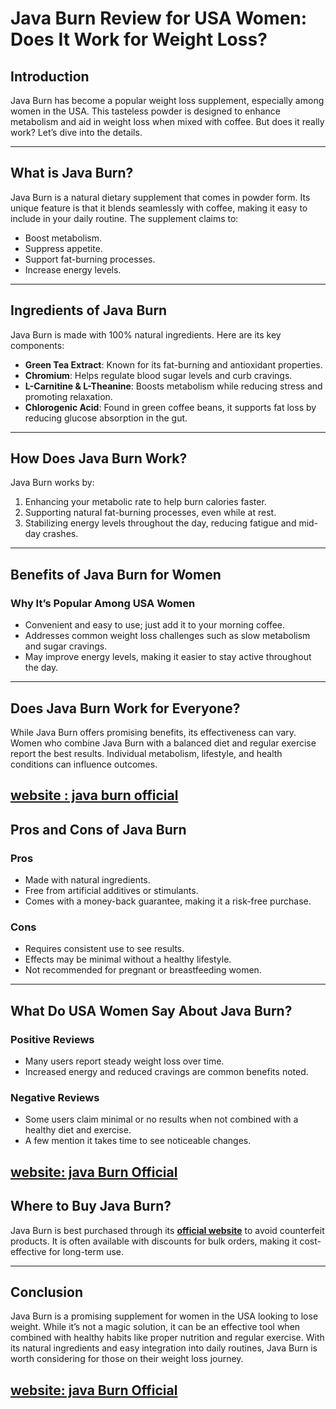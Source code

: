 # **Java Burn Review for USA Women: Does It Work for Weight Loss?**

## **Introduction**
Java Burn has become a popular weight loss supplement, especially among women in the USA. This tasteless powder is designed to enhance metabolism and aid in weight loss when mixed with coffee. But does it really work? Let’s dive into the details.

---

## **What is Java Burn?**
Java Burn is a natural dietary supplement that comes in powder form. Its unique feature is that it blends seamlessly with coffee, making it easy to include in your daily routine. The supplement claims to:

- Boost metabolism.
- Suppress appetite.
- Support fat-burning processes.
- Increase energy levels.

---

## **Ingredients of Java Burn**
Java Burn is made with 100% natural ingredients. Here are its key components:

- **Green Tea Extract**: Known for its fat-burning and antioxidant properties.
- **Chromium**: Helps regulate blood sugar levels and curb cravings.
- **L-Carnitine & L-Theanine**: Boosts metabolism while reducing stress and promoting relaxation.
- **Chlorogenic Acid**: Found in green coffee beans, it supports fat loss by reducing glucose absorption in the gut.

---

## **How Does Java Burn Work?**
Java Burn works by:

1. Enhancing your metabolic rate to help burn calories faster.
2. Supporting natural fat-burning processes, even while at rest.
3. Stabilizing energy levels throughout the day, reducing fatigue and mid-day crashes.

---

## **Benefits of Java Burn for Women**

### **Why It’s Popular Among USA Women**
- Convenient and easy to use; just add it to your morning coffee.
- Addresses common weight loss challenges such as slow metabolism and sugar cravings.
- May improve energy levels, making it easier to stay active throughout the day.

---

## **Does Java Burn Work for Everyone?**

While Java Burn offers promising benefits, its effectiveness can vary. Women who combine Java Burn with a balanced diet and regular exercise report the best results. Individual metabolism, lifestyle, and health conditions can influence outcomes.

[**website : java burn official**](https://bit.ly/Java_burn_coffees) 
---

## **Pros and Cons of Java Burn**

### **Pros**
- Made with natural ingredients.
- Free from artificial additives or stimulants.
- Comes with a money-back guarantee, making it a risk-free purchase.

### **Cons**
- Requires consistent use to see results.
- Effects may be minimal without a healthy lifestyle.
- Not recommended for pregnant or breastfeeding women.

---

## **What Do USA Women Say About Java Burn?**

### **Positive Reviews**
- Many users report steady weight loss over time.
- Increased energy and reduced cravings are common benefits noted.

### **Negative Reviews**
- Some users claim minimal or no results when not combined with a healthy diet and exercise.
- A few mention it takes time to see noticeable changes.

[**website: java Burn Official**](https://bit.ly/Java_burn_coffees) 
---

## **Where to Buy Java Burn?**
Java Burn is best purchased through its [**official website**](https://bit.ly/Java_burn_coffees) to avoid counterfeit products. It is often available with discounts for bulk orders, making it cost-effective for long-term use.

---

## **Conclusion**
Java Burn is a promising supplement for women in the USA looking to lose weight. While it’s not a magic solution, it can be an effective tool when combined with healthy habits like proper nutrition and regular exercise. With its natural ingredients and easy integration into daily routines, Java Burn is worth considering for those on their weight loss journey.

[**website: java Burn Official**](https://bit.ly/Java_burn_coffees) 
---


